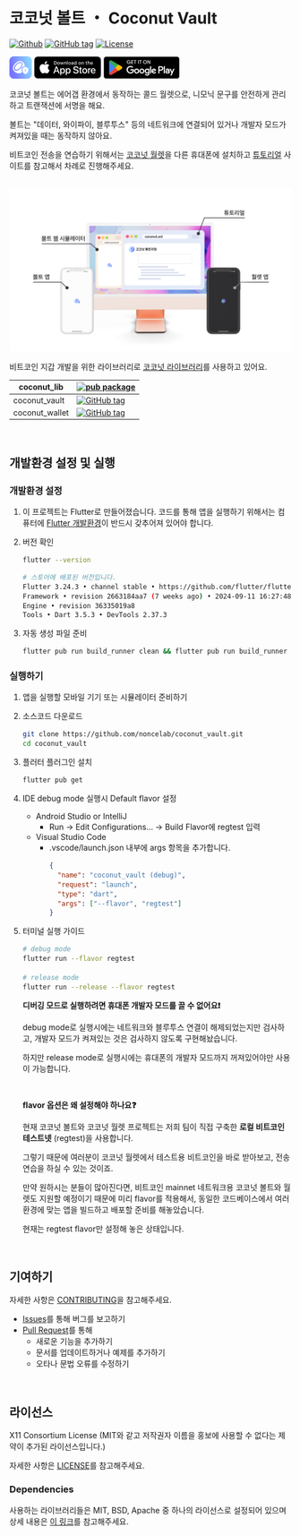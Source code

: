 # 코코넛 볼트 ・ Coconut Vault

[![Github](https://img.shields.io/badge/github-Noncelab-orange?logo=github&logoColor=white)](https://github.com/noncelab)
[![GitHub tag](https://img.shields.io/badge/dynamic/yaml.svg?url=https://raw.githubusercontent.com/noncelab/coconut_vault/main/pubspec.yaml&query=$.version&label=Version)](https://github.com/noncelab/coconut_vault)
[![License](https://img.shields.io/badge/License-X11-green.svg)](https://github.com/noncelab/coconut_vault/blob/main/LICENSE)

[![Coconut Wallet Logo](./assets/readme/vault_logo_mainnet.png)]()
[![App Store Badge](./assets/readme/app-store-badge.png)](https://apps.apple.com/app/id6651839033)
[![Google Play Badge](./assets/readme/google-play-badge.png)](https://play.google.com/store/apps/details?id=onl.coconut.vault.regtest)

코코넛 볼트는 에어갭 환경에서 동작하는 콜드 월렛으로, 니모닉 문구를 안전하게 관리하고 트랜잭션에 서명을 해요. 

볼트는 "데이터, 와이파이, 블루투스" 등의 네트워크에 연결되어 있거나 개발자 모드가 켜져있을 때는 동작하지 않아요.

비트코인 전송을 연습하기 위해서는 [코코넛 월렛](https://github.com/noncelab/coconut_wallet)을 다른 휴대폰에 설치하고 [튜토리얼](https://noncelab.gitbook.io/coconut.onl) 사이트를 참고해서 차례로 진행해주세요.

<br/>

<img src="./assets/readme/coconut_universe_mainnet.webp" width="600"/>

<br/>

비트코인 지갑 개발을 위한 라이브러리로 [코코넛 라이브러리](https://pub.dartlang.org/packages/coconut_lib)를 사용하고 있어요.

| coconut_lib         | [![pub package](https://img.shields.io/pub/v/coconut_lib.svg?label=coconut_lib&color=blue)](https://pub.dartlang.org/packages/coconut_lib)                 |
| ---------------- | ------------------------------------------------------------------------------------------------------------------------------------------------- |
| coconut_vault | [![GitHub tag](https://img.shields.io/badge/dynamic/yaml.svg?url=https://raw.githubusercontent.com/noncelab/coconut_vault/main/pubspec.yaml&query=$.version&label=coconut_vault)](https://github.com/noncelab/coconut_vault) |
| coconut_wallet | [![GitHub tag](https://img.shields.io/badge/dynamic/yaml.svg?url=https://raw.githubusercontent.com/noncelab/coconut_wallet/main/pubspec.yaml&query=$.version&label=coconut_wallet)](https://github.com/noncelab/coconut_wallet) |

<br/>

## 개발환경 설정 및 실행

### 개발환경 설정

1. 이 프로젝트는 Flutter로 만들어졌습니다.
코드를 통해 앱을 실행하기 위해서는 컴퓨터에 [Flutter 개발환경](https://docs.flutter.dev/get-started/install)이 반드시 갖추어져 있어야 합니다.

2. 버전 확인
    ```bash
    flutter --version
    ```

    ```bash
    # 스토어에 배포된 버전입니다.
    Flutter 3.24.3 • channel stable • https://github.com/flutter/flutter.git
    Framework • revision 2663184aa7 (7 weeks ago) • 2024-09-11 16:27:48 -0500
    Engine • revision 36335019a8
    Tools • Dart 3.5.3 • DevTools 2.37.3

3. 자동 생성 파일 준비

   ```bash
   flutter pub run build_runner clean && flutter pub run build_runner build --delete-conflicting-outputs && flutter pub run slang && flutter pub run slang
   ```

### 실행하기

1. 앱을 실행할 모바일 기기 또는 시뮬레이터 준비하기

2. 소스코드 다운로드
   ```bash
   git clone https://github.com/noncelab/coconut_vault.git
   cd coconut_vault
   ```

3. 플러터 플러그인 설치
   ```bash
   flutter pub get
   ```

4. IDE debug mode 실행시 Default flavor 설정
    * Android Studio or IntelliJ 
        *  Run -> Edit Configurations... -> Build Flavor에 regtest 입력
    * Visual Studio Code
        * .vscode/launch.json 내부에 args 항목을 추가합니다.
          ```json
          {
            "name": "coconut_vault (debug)",
            "request": "launch",
            "type": "dart",
            "args": ["--flavor", "regtest"]
          }
          ```

5. 터미널 실행 가이드
    ```bash
    # debug mode
    flutter run --flavor regtest

    # release mode
    flutter run --release --flavor regtest
    ```

    **디버깅 모드로 실행하려면 휴대폰 개발자 모드를 끌 수 없어요❗**

    debug mode로 실행시에는 네트워크와 블루투스 연결이 해제되었는지만 검사하고, 개발자 모드가 켜져있는 것은 검사하지 않도록 구현해놨습니다. 

    하지만 release mode로 실행시에는 휴대폰의 개발자 모드까지 꺼져있어야만 사용이 가능합니다.

    <br />

    **flavor 옵션은 왜 설정해야 하나요❓**
          
    현재 코코넛 볼트와 코코넛 월렛 프로젝트는 저희 팀이 직접 구축한 **로컬 비트코인 테스트넷** (regtest)을 사용합니다. 

    그렇기 때문에 여러분이 코코넛 월렛에서 테스트용 비트코인을 바로 받아보고, 전송 연습을 하실 수 있는 것이죠.

    만약 원하시는 분들이 많아진다면, 비트코인 mainnet 네트워크용 코코넛 볼트와 월렛도 지원할 예정이기 때문에 미리 flavor를 적용해서, 동일한 코드베이스에서 여러 환경에 맞는 앱을 빌드하고 배포할 준비를 해놓았습니다.
          
    현재는 regtest flavor만 설정해 놓은 상태입니다.

<br/>

## 기여하기

자세한 사항은 [CONTRIBUTING](https://github.com/noncelab/coconut_vault/blob/main/CONTRIBUTING.md)을 참고해주세요.

* [Issues](https://github.com/noncelab/coconut_vault/issues)를 통해 버그를 보고하기
* [Pull Request](https://github.com/noncelab/coconut_vault/pulls)를 통해
    * 새로운 기능을 추가하기
    * 문서를 업데이트하거나 예제를 추가하기
    * 오타나 문법 오류를 수정하기

<br/>

## 라이선스
X11 Consortium License (MIT와 같고 저작권자 이름을 홍보에 사용할 수 없다는 제약이 추가된 라이선스입니다.)

자세한 사항은 [LICENSE](https://github.com/noncelab/coconut_vault/blob/main/LICENSE)를 참고해주세요.

### Dependencies
사용하는 라이브러리들은 MIT, BSD, Apache 중 하나의 라이선스로 설정되어 있으며 상세 내용은 [이 링크](https://github.com/noncelab/coconut_vault/blob/main/lib/oss_licenses.dart)를 참고해주세요.